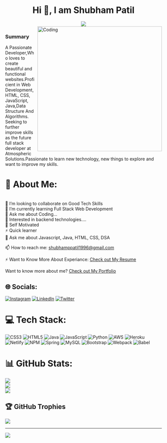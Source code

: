 <h1 align="center">Hi 👋, I am Shubham Patil</h1>
<div align="center">
 <img src="https://readme-typing-svg.herokuapp.com/?lines=Full+Stack+Developer;Java+Backend+Developer;Web+Developer;Quick+learner;Self+Motivated&color=teal&center=true" />
</div>

<img align="right" alt="Coding" width="400" src="https://user-images.githubusercontent.com/102204260/192700068-98ad5312-13c4-49ba-bc0a-d3de1fb9d5fb.gif">

### Summary
A Passionate Developer,Who loves to create beautiful and functional websites.Proficient in Web Development, HTML, CSS, JavaScript, Java,Data Structure And Algorithms. Seeking to further improve skills as the future full stack developer at Atmospheric Solutions.Passionate to learn new technology, new things to explore and want to improve my skills.


# 💫 About Me:
<br>
👯 I’m looking to collaborate on Good Tech Skills<br>
🌱 I’m currently learning Full Stack Web Development<br>
💬 Ask me about Coding...<br>
👯 Interested in backend technologies....<br>
👯 Self Motivated<br>
⚡ Quick learner<br>
💬 Ask me about Javascript, Java, HTML, CSS, DSA<br>

📫 How to reach me: shubhamppatil1996@gmail.com <br>

⚡ Want to Know More About Experiance: [Check out My Resume](https://drive.google.com/file/d/1arR68mJs-aLW1Nn_xY-EU7lXlZzptrxa/view?usp=sharing)<br>

Want to know more about me? [Check out My Portfolio](https://spp96.github.io/)

## 🌐 Socials:
[![Instagram](https://img.shields.io/badge/Instagram-%23E4405F.svg?logo=Instagram&logoColor=white)](https://instagram.com/shubhampatil6670sp)
[![LinkedIn](https://img.shields.io/badge/LinkedIn-%230077B5.svg?logo=linkedin&logoColor=white)](https://www.linkedin.com/in/shubham-patil-045478206/) 
[![Twitter](https://img.shields.io/badge/Twitter-%230077B5.svg?logo=twitter&logoColor=white)](https://twitter.com/sp7004358_patil) 

# 💻 Tech Stack:
![CSS3](https://img.shields.io/badge/css3-%231572B6.svg?style=for-the-badge&logo=css3&logoColor=white) ![HTML5](https://img.shields.io/badge/html5-%23E34F26.svg?style=for-the-badge&logo=html5&logoColor=white) ![Java](https://img.shields.io/badge/java-%23ED8B00.svg?style=for-the-badge&logo=java&logoColor=white) ![JavaScript](https://img.shields.io/badge/javascript-%23323330.svg?style=for-the-badge&logo=javascript&logoColor=%23F7DF1E) ![Python](https://img.shields.io/badge/python-3670A0?style=for-the-badge&logo=python&logoColor=ffdd54) ![AWS](https://img.shields.io/badge/AWS-%23FF9900.svg?style=for-the-badge&logo=amazon-aws&logoColor=white) ![Heroku](https://img.shields.io/badge/heroku-%23430098.svg?style=for-the-badge&logo=heroku&logoColor=white) ![Netlify](https://img.shields.io/badge/netlify-%23000000.svg?style=for-the-badge&logo=netlify&logoColor=#00C7B7) ![NPM](https://img.shields.io/badge/NPM-%23000000.svg?style=for-the-badge&logo=npm&logoColor=white) ![Spring](https://img.shields.io/badge/spring-%236DB33F.svg?style=for-the-badge&logo=spring&logoColor=white) ![MySQL](https://img.shields.io/badge/mysql-%2300f.svg?style=for-the-badge&logo=mysql&logoColor=white) ![Bootstrap](https://img.shields.io/badge/bootstrap-%23563D7C.svg?style=for-the-badge&logo=bootstrap&logoColor=white) ![Webpack](https://img.shields.io/badge/webpack-%238DD6F9.svg?style=for-the-badge&logo=webpack&logoColor=black) ![Babel](https://img.shields.io/badge/Babel-F9DC3e?style=for-the-badge&logo=babel&logoColor=black)
# 📊 GitHub Stats:
![](https://github-readme-stats.vercel.app/api?username=spp96&theme=radical&hide_border=false&include_all_commits=true&count_private=true)<br/>
![](https://github-readme-streak-stats.herokuapp.com/?user=spp96&theme=radical&hide_border=false)<br/>
![](https://github-readme-stats.vercel.app/api/top-langs/?username=spp96&theme=radical&hide_border=false&include_all_commits=true&count_private=true&layout=compact)

## 🏆 GitHub Trophies
![](https://github-profile-trophy.vercel.app/?username=spp96&theme=radical&no-frame=false&no-bg=false&margin-w=4)

---
[![](https://visitcount.itsvg.in/api?id=spp96&icon=2&color=0)](https://visitcount.itsvg.in)



<!---
spp96/spp96 is a ✨ special ✨ repository because its `README.md` (this file) appears on your GitHub profile.
You can click the Preview link to take a look at your changes.
--->
